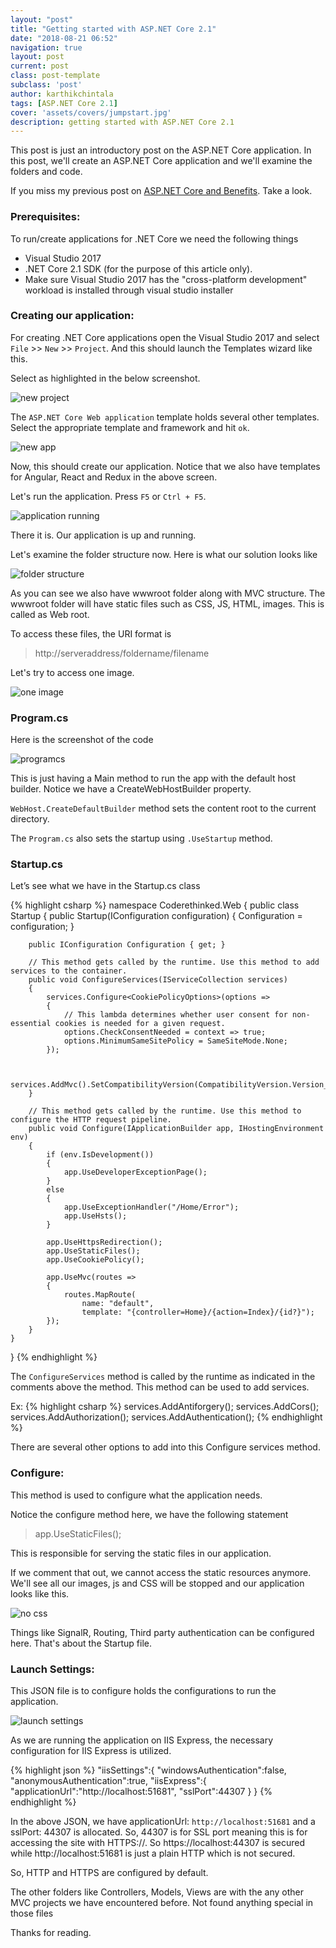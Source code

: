 ```yaml
---
layout: "post"
title: "Getting started with ASP.NET Core 2.1"
date: "2018-08-21 06:52"
navigation: true
layout: post
current: post
class: post-template
subclass: 'post'
author: karthikchintala
tags: [ASP.NET Core 2.1]
cover: 'assets/covers/jumpstart.jpg'
description: getting started with ASP.NET Core 2.1
---
```


This post is just an introductory post on the ASP.NET Core application. In this post, we'll create an ASP.NET Core application and we'll examine the folders and code.

If you miss my previous post on [ASP.NET Core and Benefits](https://coderethinked.com/asp-net-core-and-benefits). Take a look.

### Prerequisites:

To run/create applications for .NET Core we need the following things
- Visual Studio 2017
- .NET Core 2.1 SDK (for the purpose of this article only).
- Make sure Visual Studio 2017 has the "cross-platform development" workload is installed through visual studio installer

### Creating our application:

For creating .NET Core applications open the Visual Studio 2017 and select `File` >> `New` >>   `Project`. And this should launch the Templates wizard like this.

Select as highlighted in the below screenshot.

![new project](assets\posts\new_project.png)

The `ASP.NET Core Web application` template holds several other templates. Select the appropriate template and framework and hit `ok`.

![new app](assets\posts\selecting_asp.net_core.png)

Now, this should create our application. Notice that we also have templates for Angular, React and Redux in the above screen.

Let's run the application. Press `F5` or `Ctrl + F5`.

![application running](assets\posts\f5.png)

There it is. Our application is up and running.

Let's examine the folder structure now. Here is what our solution looks like

![folder structure](assets\posts\solution.png)

As you can see we also have wwwroot folder along with MVC structure. The wwwroot folder will have static files such as CSS, JS, HTML, images. This is called as Web root.

To access these files, the URI format is

> http://serveraddress/foldername/filename

Let's try to access one image.

![one image](assets\posts\one_image.png)

### Program.cs

Here is the screenshot of the code

![programcs](assets\posts\programcs.png)

This is just having a Main method to run the app with the default host builder. Notice we have a CreateWebHostBuilder property.

`WebHost.CreateDefaultBuilder` method sets the content root to the current directory.

The `Program.cs` also sets the startup using `.UseStartup` method.

### Startup.cs

Let’s see what we have in the Startup.cs class

{% highlight csharp %}
namespace Coderethinked.Web
{
    public class Startup
    {
        public Startup(IConfiguration configuration)
        {
            Configuration = configuration;
        }

        public IConfiguration Configuration { get; }

        // This method gets called by the runtime. Use this method to add services to the container.
        public void ConfigureServices(IServiceCollection services)
        {
            services.Configure<CookiePolicyOptions>(options =>
            {
                // This lambda determines whether user consent for non-essential cookies is needed for a given request.
                options.CheckConsentNeeded = context => true;
                options.MinimumSameSitePolicy = SameSiteMode.None;
            });


            services.AddMvc().SetCompatibilityVersion(CompatibilityVersion.Version_2_1);
        }

        // This method gets called by the runtime. Use this method to configure the HTTP request pipeline.
        public void Configure(IApplicationBuilder app, IHostingEnvironment env)
        {
            if (env.IsDevelopment())
            {
                app.UseDeveloperExceptionPage();
            }
            else
            {
                app.UseExceptionHandler("/Home/Error");
                app.UseHsts();
            }

            app.UseHttpsRedirection();
            app.UseStaticFiles();
            app.UseCookiePolicy();

            app.UseMvc(routes =>
            {
                routes.MapRoute(
                    name: "default",
                    template: "{controller=Home}/{action=Index}/{id?}");
            });
        }
    }
}
{% endhighlight %}

The `ConfigureServices` method is called by the runtime as indicated in the comments above the method. This method can be used to add services.

Ex:
{% highlight csharp %}
services.AddAntiforgery();
services.AddCors();
services.AddAuthorization();
services.AddAuthentication();
{% endhighlight %}

There are several other options to add into this Configure services method.

### Configure:
This method is used to configure what the application needs.

Notice the configure method here, we have the following statement

> app.UseStaticFiles();

This is responsible for serving the static files in our application.

If we comment that out, we cannot access the static resources anymore. We'll see all our images, js and CSS will be stopped and our application looks like this.  

![no css](assets\posts\no_static.png)

Things like SignalR, Routing, Third party authentication can be configured here. That's about the Startup file.

### Launch Settings:

This JSON file is to configure holds the configurations to run the application.

![launch settings](assets\posts\launch_settings.png)

As we are running the application on IIS Express, the necessary configuration for IIS Express is utilized.

{% highlight json %}
"iisSettings":{
   "windowsAuthentication":false,
   "anonymousAuthentication":true,
   "iisExpress":{
      "applicationUrl":"http://localhost:51681",
      "sslPort":44307
   }
}
{% endhighlight %}

In the above JSON, we have applicationUrl: `http://localhost:51681` and a sslPort: 44307 is allocated. So, 44307 is for SSL port meaning this is for accessing the site with HTTPS://. So https://localhost:44307 is secured while http://localhost:51681 is just a plain HTTP which is not secured.

So, HTTP and HTTPS are configured by default.

The other folders like Controllers, Models, Views are with the any other MVC projects we have encountered before. Not found anything special in those files

Thanks for reading.
